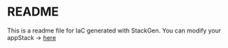 # README
This is a readme file for IaC generated with StackGen.
You can modify your appStack -> [here](http://main.dev.stackgen.com/appstacks/193801e3-1cf8-48ca-9c07-0bb4cfbf8a3b)
